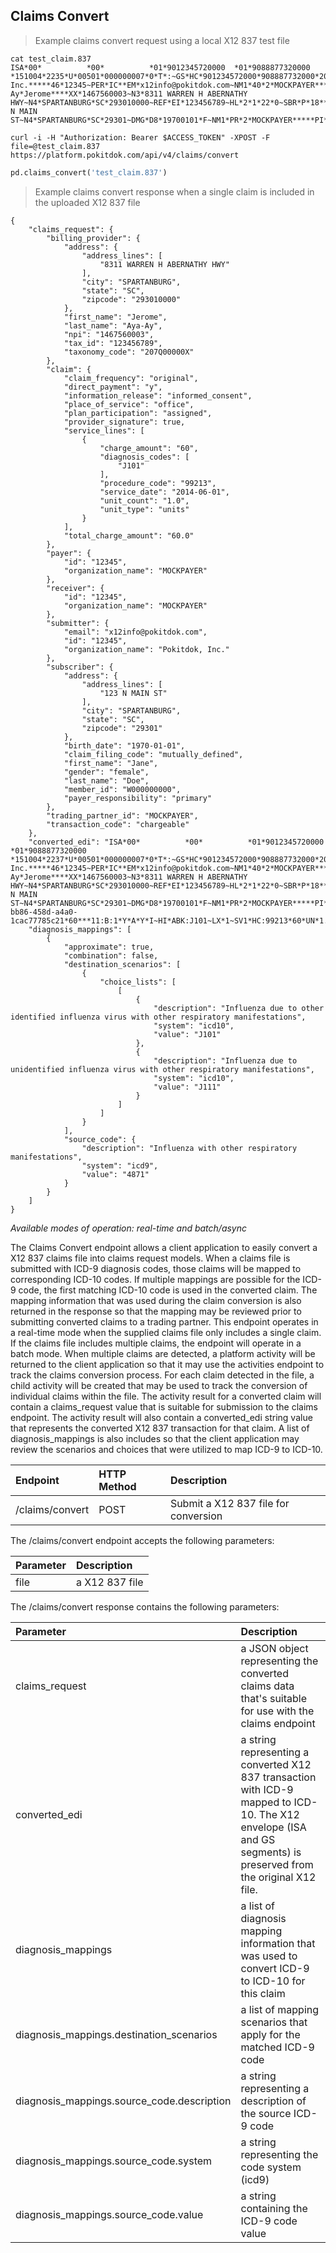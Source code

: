 ## Claims Convert
> Example claims convert request using a local X12 837 test file

```shell
cat test_claim.837
ISA*00*          *00*          *01*9012345720000  *01*9088877320000  *151004*2235*U*00501*000000007*0*T*:~GS*HC*901234572000*908887732000*20151004*2235*7*X*005010X222~ST*837*0001~BHT*0019*00*2KYXDRE61GU20TFMBPA*20151004*2231*CH~NM1*41*2*Pokitdok, Inc.*****46*12345~PER*IC**EM*x12info@pokitdok.com~NM1*40*2*MOCKPAYER*****46*12345~HL*1**20*1~PRV*BI*PXC*207Q00000X~NM1*85*1*Aya-Ay*Jerome****XX*1467560003~N3*8311 WARREN H ABERNATHY HWY~N4*SPARTANBURG*SC*293010000~REF*EI*123456789~HL*2*1*22*0~SBR*P*18*******ZZ~NM1*IL*1*Doe*Jane****MI*W000000000~N3*123 N MAIN ST~N4*SPARTANBURG*SC*29301~DMG*D8*19700101*F~NM1*PR*2*MOCKPAYER*****PI*12345~CLM*0f17b46dd39a4bb0add152e99633adbc*60***11:B:1*Y*A*Y*I~HI*BK:4871~LX*1~SV1*HC:99213*60*UN*1.0***1~DTP*472*D8*20140601~SE*24*0001~GE*1*905~IEA*1*000000905~
```

```shell
curl -i -H "Authorization: Bearer $ACCESS_TOKEN" -XPOST -F file=@test_claim.837 https://platform.pokitdok.com/api/v4/claims/convert
```

```python
pd.claims_convert('test_claim.837')
```

> Example claims convert response when a single claim is included in the uploaded X12 837 file

```
{
    "claims_request": {
        "billing_provider": {
            "address": {
                "address_lines": [
                    "8311 WARREN H ABERNATHY HWY"
                ],
                "city": "SPARTANBURG",
                "state": "SC",
                "zipcode": "293010000"
            },
            "first_name": "Jerome",
            "last_name": "Aya-Ay",
            "npi": "1467560003",
            "tax_id": "123456789",
            "taxonomy_code": "207Q00000X"
        },
        "claim": {
            "claim_frequency": "original",
            "direct_payment": "y",
            "information_release": "informed_consent",
            "place_of_service": "office",
            "plan_participation": "assigned",
            "provider_signature": true,
            "service_lines": [
                {
                    "charge_amount": "60",
                    "diagnosis_codes": [
                        "J101"
                    ],
                    "procedure_code": "99213",
                    "service_date": "2014-06-01",
                    "unit_count": "1.0",
                    "unit_type": "units"
                }
            ],
            "total_charge_amount": "60.0"
        },
        "payer": {
            "id": "12345",
            "organization_name": "MOCKPAYER"
        },
        "receiver": {
            "id": "12345",
            "organization_name": "MOCKPAYER"
        },
        "submitter": {
            "email": "x12info@pokitdok.com",
            "id": "12345",
            "organization_name": "Pokitdok, Inc."
        },
        "subscriber": {
            "address": {
                "address_lines": [
                    "123 N MAIN ST"
                ],
                "city": "SPARTANBURG",
                "state": "SC",
                "zipcode": "29301"
            },
            "birth_date": "1970-01-01",
            "claim_filing_code": "mutually_defined",
            "first_name": "Jane",
            "gender": "female",
            "last_name": "Doe",
            "member_id": "W000000000",
            "payer_responsibility": "primary"
        },
        "trading_partner_id": "MOCKPAYER",
        "transaction_code": "chargeable"
    },
    "converted_edi": "ISA*00*          *00*          *01*9012345720000  *01*9088877320000  *151004*2237*U*00501*000000007*0*T*:~GS*HC*901234572000*908887732000*20151004*2237*7*X*005010X222~ST*837*0001*005010X222~BHT*0019*00*2KYXEO9NJXIZOWBF8WB*20151004*2237*CH~NM1*41*2*Pokitdok, Inc.*****46*12345~PER*IC**EM*x12info@pokitdok.com~NM1*40*2*MOCKPAYER*****46*12345~HL*1**20*1~PRV*BI*PXC*207Q00000X~NM1*85*1*Aya-Ay*Jerome****XX*1467560003~N3*8311 WARREN H ABERNATHY HWY~N4*SPARTANBURG*SC*293010000~REF*EI*123456789~HL*2*1*22*0~SBR*P*18*******ZZ~NM1*IL*1*Doe*Jane****MI*W000000000~N3*123 N MAIN ST~N4*SPARTANBURG*SC*29301~DMG*D8*19700101*F~NM1*PR*2*MOCKPAYER*****PI*12345~CLM*6edff387-bb86-458d-a4a0-1cac77785c21*60***11:B:1*Y*A*Y*I~HI*ABK:J101~LX*1~SV1*HC:99213*60*UN*1.0***1~DTP*472*D8*20140601~SE*24*0001~GE*1*7~IEA*1*000000007~",
    "diagnosis_mappings": [
        {
            "approximate": true,
            "combination": false,
            "destination_scenarios": [
                {
                    "choice_lists": [
                        [
                            {
                                "description": "Influenza due to other identified influenza virus with other respiratory manifestations",
                                "system": "icd10",
                                "value": "J101"
                            },
                            {
                                "description": "Influenza due to unidentified influenza virus with other respiratory manifestations",
                                "system": "icd10",
                                "value": "J111"
                            }
                        ]
                    ]
                }
            ],
            "source_code": {
                "description": "Influenza with other respiratory manifestations",
                "system": "icd9",
                "value": "4871"
            }
        }
    ]
}
```

*Available modes of operation: real-time and batch/async*

The Claims Convert endpoint allows a client application to easily convert a X12 837 claims file
into claims request models.  When a claims file is submitted with ICD-9 diagnosis codes,
those claims will be mapped to corresponding ICD-10 codes. If multiple mappings are possible for the ICD-9 code,
the first matching ICD-10 code is used in the converted claim.  The mapping information that was used during the claim
conversion is also returned in the response so that the mapping may be reviewed prior to submitting converted claims
to a trading partner.  This endpoint operates in a real-time mode when the supplied claims file only includes a single claim.
If the claims file includes multiple claims, the endpoint will operate in a batch mode.
When multiple claims are detected, a platform activity will be returned to the client application so that
it may use the activities endpoint to track the claims conversion process.  For each claim detected in the file, a
child activity will be created that may be used to track the conversion of individual claims within the file.
The activity result for a converted claim will contain a claims_request value that is suitable for submission
to the claims endpoint.  The activity result will also contain a converted_edi string value that
represents the converted X12 837 transaction for that claim.  A list of diagnosis_mappings is also
includes so that the client application may review the scenarios and choices that were utilized to
map ICD-9 to ICD-10.


| Endpoint        | HTTP Method | Description                          |
|:----------------|:------------|:-------------------------------------|
| /claims/convert | POST        | Submit a X12 837 file for conversion |


The /claims/convert endpoint accepts the following parameters:

| Parameter | Description    |
|:----------|:---------------|
| file      | a X12 837 file |


The /claims/convert response contains the following parameters:

| Parameter                                  | Description                                                                                                                                                         |
|:-------------------------------------------|:--------------------------------------------------------------------------------------------------------------------------------------------------------------------|
| claims_request                             | a JSON object representing the converted claims data that's suitable for use with the claims endpoint                                                               |
| converted_edi                              | a string representing a converted X12 837 transaction with ICD-9 mapped to ICD-10.  The X12 envelope (ISA and GS segments) is preserved from the original X12 file. |
| diagnosis_mappings                         | a list of diagnosis mapping information that was used to convert ICD-9 to ICD-10 for this claim                                                                     |
| diagnosis_mappings.destination_scenarios   | a list of mapping scenarios that apply for the matched ICD-9 code                                                                                                   |
| diagnosis_mappings.source_code.description | a string representing a description of the source ICD-9 code                                                                                                        |
| diagnosis_mappings.source_code.system      | a string representing the code system (icd9)                                                                                                                        |
| diagnosis_mappings.source_code.value       | a string containing the ICD-9 code value                                                                                                                            |
